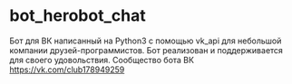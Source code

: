 # bot_herobot_chat

Бот для ВК написанный на Python3 с помощью vk_api для небольшой компании друзей-программистов.
Бот реализован и поддерживается для своего удовольствия.
Сообщество бота ВК https://vk.com/club178949259
